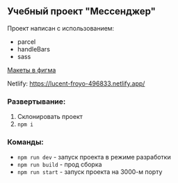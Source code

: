 ## Учебный проект "Мессенджер"
Проект написан с использованием:

+ parcel
+ handleBars
+ sass

[Макеты в фигма](https://www.figma.com/file/ebtuEKFGeyZCVSTgLT8i8Z/Untitled?node-id=0%3A1&t=rQNavFykDeFsGpNy-0)

Netlify: https://lucent-froyo-496833.netlify.app/

### Развертывание:
1) Склонировать проект
2) ```npm i```

### Команды:
+ ```npm run dev``` - запуск проекта в режиме разработки
+ ```npm run build``` - прод сборка
+ ```npm run start``` - запуск проекта на 3000-м порту
